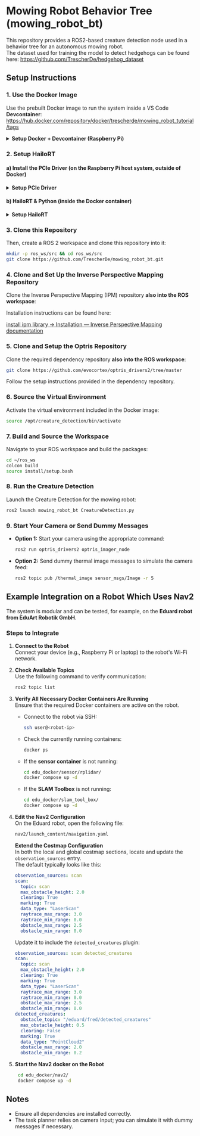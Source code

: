 # Mowing Robot Behavior Tree (mowing_robot_bt)

This repository provides a ROS2-based creature detection node used in a behavior tree for an autonomous mowing robot.  
The dataset used for training the model to detect hedgehogs can be found here: https://github.com/TrescherDe/hedgehog_dataset

## Setup Instructions

### 1. Use the Docker Image

Use the prebuilt Docker image to run the system inside a VS Code **Devcontainer**:  
https://hub.docker.com/repository/docker/trescherde/mowing_robot_tutorial/tags

<details>
<summary><strong> Setup Docker + Devcontainer (Raspberry Pi)</strong></summary>

#### Install Docker on Raspberry Pi 5 (Ubuntu 24.04)

1. Download Docker binaries for AArch64:  
   https://download.docker.com/linux/static/stable/

2. Extract the archive:
   ```bash
   tar xzvf docker-<version>.tgz
   ```

3. Move Docker binaries to system path:
   ```bash
   sudo cp docker/* /usr/bin/
   ```

4. Create Docker group and add your user:
   ```bash
   sudo groupadd docker
   sudo usermod -aG docker $USER
   ```

5. If permission is denied using Docker:
   ```bash
   ls -l /var/run/docker.sock
   sudo chown root:docker /var/run/docker.sock
   ```

More details: https://docs.docker.com/engine/install/binaries/#install-daemon-and-client-binaries-on-linux

---

#### Set up the Devcontainer (VS Code)

1. Install VS Code and the **Dev Containers** extension.

2. Create a folder:
   ```bash
   mkdir ros2_jazzy && cd ros2_jazzy
   mkdir .devcontainer && cd .devcontainer
   ```

3. **Create `Dockerfile`** with the following content:
   ```Dockerfile
   FROM trescherde/mowing_robot_tutorial:ros-jazzy-creature-detection-hailort-v1.0

   # Set ROS Domain ID
   ENV ROS_DOMAIN_ID=0
   ```

4. **Create `devcontainer.json`** in the same folder:
   ```json
   {
     "name": "ros2_jazzy",
     "build": {
       "dockerfile": "Dockerfile"
     },
     "runArgs": [
       "-it",
       "--net=host",
       "--pid=host",
       "--env=DISPLAY=${localEnv:DISPLAY}",
       "--volume=/tmp/.X11-unix:/tmp/.X11-unix:rw",
       "--privileged",
       "--volume", "/dev:/dev",
       "--device=/dev/hailo0"
     ],
     "customizations": {
       "vscode": {
         "settings": {
           "terminal.integrated.shell.linux": "/bin/bash"
         },
         "mounts": [
           "type=bind,source=/lib/modules,target=/lib/modules",
           "type=bind,source=/usr/src,target=/usr/src"
         ],
         "remoteUser": "user",
         "extensions": [
           "ms-vscode.cmake-tools",
           "ms-python.python",
           "mhutchie.git-graph",
           "ms-vscode.makefile-tools",
           "ms-vscode.cpptools",
           "ms-azuretools.vscode-docker",
           "ms-vscode.cpptools",
           "ms-vscode.cpptools-extension-pack",
           "theumletteam.umlet"
         ]
       }
     },
	"postCreateCommand": "/bin/bash -c \"source /opt/creature_detection/bin/activate && pip install rosdep && pip install 'numpy<2' && sed -i 's|/workspaces/eduartrobotik_ros2_jazzy|/workspaces/ros2_jazzy|' ~/.bashrc\""
   }
   ```
   5. Navigate into your main folder (e.g. `ros2_jazzy`) in the terminal:
   ```bash
   cd ~/ros2_jazzy
   code .
   ```

   VS Code will open and show a popup: **"Reopen in container"** – click it to launch your devcontainer.

</details>

### 2. Setup HailoRT

#### a) Install the PCIe Driver (on the Raspberry Pi host system, outside of Docker)

   <details>
   <summary><strong>Setup PCIe Driver</strong></summary>
   
   1. Install dependencies:
      ```bash
      sudo apt update
      sudo apt install build-essential dkms
      ```
   
   2. Install kernel headers:
      ```bash
      apt search linux-headers-$(uname -r)
      sudo apt install linux-headers-<your-kernel-version>
      ```
      Example for Raspberry Pi:
      ```bash
      sudo apt install linux-headers-6.8.0-1020-raspi
      ```
   
   3. Reboot the Raspberry Pi:
      ```bash
      sudo reboot
      ```
   
   4. Download and install the Hailo PCIe driver:
      > You must create a developer account at [hailo.ai](https://hailo.ai/developer-zone/software-downloads/) and download the file:
      > `hailort-pcie-driver_4.20.0_all.deb`
   
      Then install it:
      ```bash
      sudo dpkg -i hailort-pcie-driver_4.20.0_all.deb
      ```
   
   5. Reboot again:
      ```bash
      sudo reboot
      ```
   
   ---
   </details>

#### b) HailoRT & Python (inside the Docker container)

   <details>
   <summary><strong>Setup HailoRT</strong></summary>
       
   1. Install the Hailo runtime `.deb`:
      > Download `hailort_4.20.0_arm64.deb` from [Hailo Developer Zone](https://hailo.ai/developer-zone/software-downloads/)
   
      Then inside the container:
      ```bash
      sudo dpkg -i hailort_4.20.0_arm64.deb
      ```
   
   2. Install the Hailo Python bindings:
   
      There is currently **no official Python 3.12 wheel** available.  
      You must build the Python bindings from source.
      
      Follow the build instructions here:  
      https://github.com/TrescherDe/ros2-hailort
   
   ---
 </details>

### 3. Clone this Repository

Then, create a ROS 2 workspace and clone this repository into it:

```bash
mkdir -p ros_ws/src && cd ros_ws/src
git clone https://github.com/TrescherDe/mowing_robot_bt.git
```

### 4. Clone and Set Up the Inverse Perspective Mapping Repository

Clone the Inverse Perspective Mapping (IPM) repository **also into the ROS workspace**:

Installation instructions can be found here: 

[install ipm library → Installation — Inverse Perspective Mapping  documentation](https://ipm-docs.readthedocs.io/en/latest/installation.html#installation)

### 5. Clone and Setup the Optris Repository

Clone the required dependency repository  **also into the ROS workspace**:

```bash
git clone https://github.com/evocortex/optris_drivers2/tree/master
```

Follow the setup instructions provided in the dependency repository.

### 6. Source the Virtual Environment

Activate the virtual environment included in the Docker image:

```bash
source /opt/creature_detection/bin/activate
```

### 7. Build and Source the Workspace

Navigate to your ROS workspace and build the packages:

```bash
cd ~/ros_ws
colcon build
source install/setup.bash
```

### 8. Run the Creature Detection

Launch the Creature Detection for the mowing robot:

```bash
ros2 launch mowing_robot_bt CreatureDetection.py
```

### 9. Start Your Camera or Send Dummy Messages

- **Option 1:** Start your camera using the appropriate command:

   ```bash
   ros2 run optris_drivers2 optris_imager_node
   ```

- **Option 2:** Send dummy thermal image messages to simulate the camera feed:

   ```bash
   ros2 topic pub /thermal_image sensor_msgs/Image -r 5
   ```

## Example Integration on a Robot Which Uses Nav2

The system is modular and can be tested, for example, on the **Eduard robot from EduArt Robotik GmbH**.

### Steps to Integrate

1. **Connect to the Robot**  
   Connect your device (e.g., Raspberry Pi or laptop) to the robot's Wi-Fi network.

2. **Check Available Topics**  
   Use the following command to verify communication:
   ```bash
   ros2 topic list
   ```
3. **Verify All Necessary Docker Containers Are Running**  
   Ensure that the required Docker containers are active on the robot.

   - Connect to the robot via SSH:
     ```bash
     ssh user@<robot-ip>
     ```

   - Check the currently running containers:
     ```bash
     docker ps
     ```

   - If the **sensor container** is not running:
     ```bash
     cd edu_docker/sensor/rplidar/
     docker compose up -d
     ```

   - If the **SLAM Toolbox** is not running:
     ```bash
     cd edu_docker/slam_tool_box/
     docker compose up -d
     ```

5. **Edit the Nav2 Configuration**  
   On the Eduard robot, open the following file:
      ```bash
      nav2/launch_content/navigation.yaml
      ```
   **Extend the Costmap Configuration**  
     In both the local and global costmap sections, locate and update the `observation_sources` entry.  
     The default typically looks like this:
   
     ```yaml
     observation_sources: scan
     scan:
       topic: scan
       max_obstacle_height: 2.0
       clearing: True
       marking: True
       data_type: "LaserScan"
       raytrace_max_range: 3.0
       raytrace_min_range: 0.0
       obstacle_max_range: 2.5
       obstacle_min_range: 0.0
     ```
   
     Update it to include the `detected_creatures` plugin:
   
     ```yaml
     observation_sources: scan detected_creatures
     scan:
       topic: scan
       max_obstacle_height: 2.0
       clearing: True
       marking: True
       data_type: "LaserScan"
       raytrace_max_range: 3.0
       raytrace_min_range: 0.0
       obstacle_max_range: 2.5
       obstacle_min_range: 0.0
     detected_creatures:
       obstacle_topic: "/eduard/fred/detected_creatures"
       max_obstacle_height: 0.5
       clearing: False
       marking: True
       data_type: "PointCloud2"
       obstacle_max_range: 2.0
       obstacle_min_range: 0.2
     ```

     
6. **Start the Nav2 docker on the Robot**
    ```bash
     cd edu_docker/nav2/
     docker compose up -d
     ```
    
## Notes
- Ensure all dependencies are installed correctly.
- The task planner relies on camera input; you can simulate it with dummy messages if necessary.
